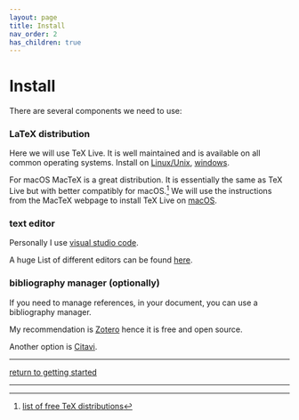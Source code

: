 ```yaml
---
layout: page
title: Install
nav_order: 2
has_children: true
---
```


# Install
There are several components we need to use:
### LaTeX distribution
Here we will use TeX Live. It is well maintained and is available on all common operating systems.
Install on [Linux/Unix](TeXLive/linuxunix.md), [windows](TeXLive/windows.md).

For macOS MacTeX is a great distribution. It is essentially the same as TeX Live but with better compatibly for macOS.[^1] We will use the instructions from the MacTeX webpage to install TeX Live on [macOS](TeXLive/macos.md).

### text editor
Personally I use [visual studio code](editor/vscode.md).

A huge List of different editors can be found [here](https://en.wikipedia.org/wiki/Comparison_of_TeX_editors).

### bibliography manager (optionally)
If you need to manage references, in your document, you can use a bibliography manager.

My recommendation is [Zotero](bibliography/zotero.md) hence it is free and open source.

Another option is [Citavi](https://www.citavi.com/).

---

[return to getting started](../../getting-started.md)

---

[^1]: [list of free TeX distributions](https://tex.stackexchange.com/a/239204)